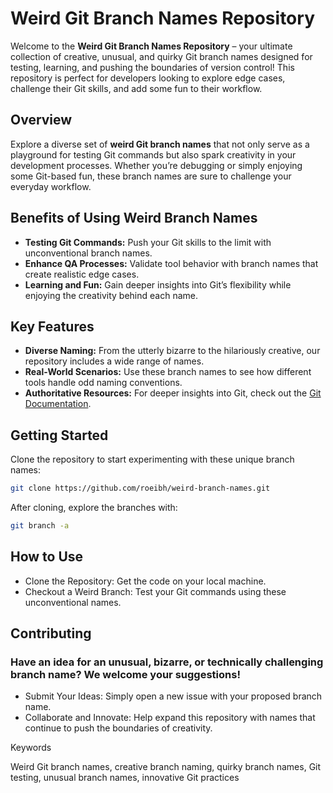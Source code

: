 # Weird Git Branch Names Repository

Welcome to the **Weird Git Branch Names Repository** – your ultimate collection of creative, unusual, and quirky Git branch names designed for testing, learning, and pushing the boundaries of version control! This repository is perfect for developers looking to explore edge cases, challenge their Git skills, and add some fun to their workflow.

## Overview
Explore a diverse set of **weird Git branch names** that not only serve as a playground for testing Git commands but also spark creativity in your development processes. Whether you’re debugging or simply enjoying some Git-based fun, these branch names are sure to challenge your everyday workflow.

## Benefits of Using Weird Branch Names
- **Testing Git Commands:** Push your Git skills to the limit with unconventional branch names.
- **Enhance QA Processes:** Validate tool behavior with branch names that create realistic edge cases.
- **Learning and Fun:** Gain deeper insights into Git’s flexibility while enjoying the creativity behind each name.

## Key Features
- **Diverse Naming:** From the utterly bizarre to the hilariously creative, our repository includes a wide range of names.
- **Real-World Scenarios:** Use these branch names to see how different tools handle odd naming conventions.
- **Authoritative Resources:** For deeper insights into Git, check out the [Git Documentation](https://git-scm.com/doc).

## Getting Started
Clone the repository to start experimenting with these unique branch names:
```bash
git clone https://github.com/roeibh/weird-branch-names.git
```
After cloning, explore the branches with:
```bash
git branch -a
```
## How to Use
- Clone the Repository: Get the code on your local machine.
- Checkout a Weird Branch: Test your Git commands using these unconventional names.

## Contributing

### Have an idea for an unusual, bizarre, or technically challenging branch name? We welcome your suggestions!
- Submit Your Ideas: Simply open a new issue with your proposed branch name.
- Collaborate and Innovate: Help expand this repository with names that continue to push the boundaries of creativity.


Keywords

Weird Git branch names, creative branch naming, quirky branch names, Git testing, unusual branch names, innovative Git practices
